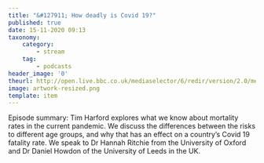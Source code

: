 ```yaml
---
title: "&#127911; How deadly is Covid 19?"
published: true
date: 15-11-2020 09:13
taxonomy:
    category:
        - stream
    tag:
        - podcasts
header_image: '0'
theurl: http://open.live.bbc.co.uk/mediaselector/6/redir/version/2.0/mediaset/audio-nondrm-download/proto/http/vpid/p08xmvg0.mp3
image: artwork-resized.png
template: item
--- 
```

Episode summary: Tim Harford explores what we know about mortality rates in the current pandemic. We discuss the differences between the risks to different age groups, and why that has an effect on a country’s Covid 19 fatality rate. We speak to Dr Hannah Ritchie from the University of Oxford and Dr Daniel Howdon of the University of Leeds in the UK.
